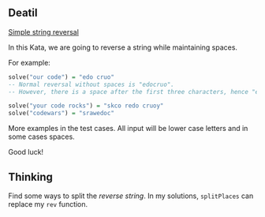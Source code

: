## Deatil

[Simple string reversal](https://www.codewars.com/kata/simple-string-reversal)

In this Kata, we are going to reverse a string while maintaining spaces. 

For example:

```haskell
solve("our code") = "edo cruo"
-- Normal reversal without spaces is "edocruo". 
-- However, there is a space after the first three characters, hence "edo cruo"

solve("your code rocks") = "skco redo cruoy"
solve("codewars") = "srawedoc"
```

More examples in the test cases. All input will be lower case letters and in some cases spaces.

Good luck!

## Thinking

Find some ways to split the *reverse string*. In my solutions, `splitPlaces` can replace my `rev` function.